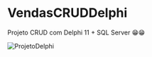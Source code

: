 # VendasCRUDDelphi
Projeto CRUD com Delphi 11 + SQL Server 😁😁

![ProjetoDelphi](https://github.com/felipe-era/VendasCRUDDelphi/assets/22670639/ddbacecd-7728-4842-ad05-16a63d5adbbb)

